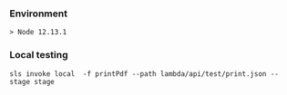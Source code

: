 ### Environment

    > Node 12.13.1

### Local testing

```
sls invoke local  -f printPdf --path lambda/api/test/print.json --stage stage
```
